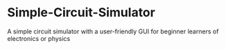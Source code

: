 # Simple-Circuit-Simulator
A simple circuit simulator with a user-friendly GUI for beginner learners of electronics or physics             

